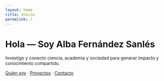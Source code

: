 ```yaml
---
layout: home
title: Inicio
permalink: /
---
```


# Hola — Soy Alba Fernández Sanlés

Investigo y conecto ciencia, academia y sociedad para generar impacto y conocimiento compartido.

[Quién soy](/about/) · [Proyectos](/projects/) · [Contacto](/contact/)
